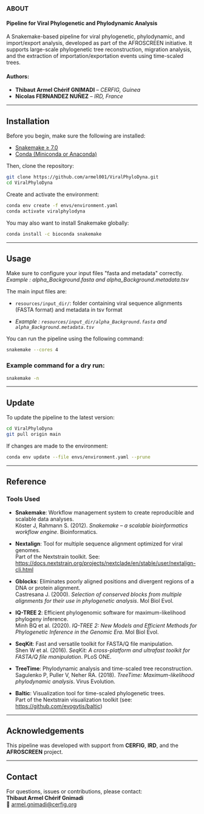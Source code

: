 ### ABOUT

#### Pipeline for Viral Phylogenetic and Phylodynamic Analysis

A Snakemake-based pipeline for viral phylogenetic, phylodynamic, and import/export analysis, developed as part of the AFROSCREEN initiative. It supports large-scale phylogenetic tree reconstruction, migration analysis, and the extraction of importation/exportation events using time-scaled trees.

#### Authors:

- **Thibaut Armel Chérif GNIMADI** – *CERFIG, Guinea*  
- **Nicolas FERNANDEZ NUÑEZ** – *IRD, France*

---

## Installation

Before you begin, make sure the following are installed:

- [Snakemake ≥ 7.0](https://snakemake.readthedocs.io/en/stable/)
- [Conda (Miniconda or Anaconda)](https://docs.conda.io/en/latest/)

Then, clone the repository:

```bash
git clone https://github.com/armel001/ViralPhyloDyna.git
cd ViralPhyloDyna
```

Create and activate the environment:

```bash
conda env create -f envs/environment.yaml
conda activate viralphylodyna
```

You may also want to install Snakemake globally:

```bash
conda install -c bioconda snakemake
```

---

##  Usage

Make sure to configure your input files "fasta and metadata" correctly. 
*Example : alpha_Background.fasta and alpha_Background.metadata.tsv*

The main input files are:
- `resources/input_dir/`: folder containing viral sequence alignments (FASTA format) and metadata in tsv format           
            
- *Example : `resources/input_dir/alpha_Background.fasta` and `alpha_Background.metadata.tsv`*


You can run the pipeline using the following command:
```bash
snakemake --cores 4
```

### Example command for a dry run:
```bash
snakemake -n
```

---

##  Update

To update the pipeline to the latest version:
```bash
cd ViralPhyloDyna
git pull origin main
```

If changes are made to the environment:
```bash
conda env update --file envs/environment.yaml --prune
```

---

##  Reference

### Tools Used

- **Snakemake**: Workflow management system to create reproducible and scalable data analyses.  
  Köster J, Rahmann S. (2012). *Snakemake – a scalable bioinformatics workflow engine*. Bioinformatics.

- **Nextalign**: Tool for multiple sequence alignment optimized for viral genomes.  
  Part of the Nextstrain toolkit. See: https://docs.nextstrain.org/projects/nextclade/en/stable/user/nextalign-cli.html

- **Gblocks**: Eliminates poorly aligned positions and divergent regions of a DNA or protein alignment.  
  Castresana J. (2000). *Selection of conserved blocks from multiple alignments for their use in phylogenetic analysis*. Mol Biol Evol.

- **IQ-TREE 2**: Efficient phylogenomic software for maximum-likelihood phylogeny inference.  
  Minh BQ et al. (2020). *IQ-TREE 2: New Models and Efficient Methods for Phylogenetic Inference in the Genomic Era*. Mol Biol Evol.

- **SeqKit**: Fast and versatile toolkit for FASTA/Q file manipulation.  
  Shen W et al. (2016). *SeqKit: A cross-platform and ultrafast toolkit for FASTA/Q file manipulation*. PLoS ONE.

- **TreeTime**: Phylodynamic analysis and time-scaled tree reconstruction.  
  Sagulenko P, Puller V, Neher RA. (2018). *TreeTime: Maximum-likelihood phylodynamic analysis*. Virus Evolution.

- **Baltic**: Visualization tool for time-scaled phylogenetic trees.  
  Part of the Nextstrain visualization toolkit (see: https://github.com/evogytis/baltic)


---

##  Acknowledgements

This pipeline was developed with support from **CERFIG**, **IRD**, and the **AFROSCREEN** project.

---

##  Contact

For questions, issues or contributions, please contact:  
**Thibaut Armel Chérif Gnimadi**  
📧 armel.gnimadi@cerfig.org  
